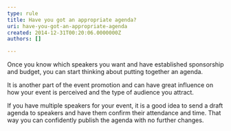 ```yaml
---
type: rule
title: Have you got an appropriate agenda?
uri: have-you-got-an-appropriate-agenda
created: 2014-12-31T00:20:06.0000000Z
authors: []

---
```


 
Once you know which speakers you want and have established sponsorship and budget, you can start thinking about putting together an agenda.
 
It is another part of the event promotion and can have great influence on how your event is perceived and the type of audience you attract. ​​

If you have multiple speakers for your event, it is a good idea to send a draft agenda to speakers and have them confirm their attendance and time. That way you can confidently publish the agenda with no further changes.

